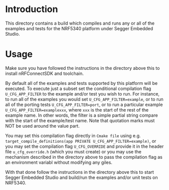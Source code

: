 # Introduction
This directory contains a build which compiles and runs any or all of the examples and tests for the NRF5340 platform under Segger Embedded Studio.

# Usage
Make sure you have followed the instructions in the directory above this to install nRFConnectSDK and toolchain.

By default all of the examples and tests supported by this platform will be executed.  To execute just a subset set the conditional compilation flag `U_CFG_APP_FILTER` to the example and/or test you wish to run.  For instance, to run all of the examples you would set `U_CFG_APP_FILTER=example`, or to run all of the porting tests `U_CFG_APP_FILTER=port`, or to run a particular example `U_CFG_APP_FILTER=examplexxx`, where `xxx` is the start of the rest of the example name.  In other words, the filter is a simple partial string compare with the start of the example/test name.  Note that quotation marks must NOT be used around the value part.

You may set this compilation flag directly in `Cmake file` using e.g. `target_compile_definitions(app PRIVATE U_CFG_APP_FILTER=example)`, or you may set the compilation flag `U_CFG_OVERRIDE` and provide it in the header file `u_cfg_override.h` (which you must create) or you may use the mechanism described in the directory above to pass the compilation flag as an environment variabl without modifying any giles.

With that done follow the instructions in the directory above this to start Segger Embedded Studio and build/run the examples and/or unit tests on NRF5340.
